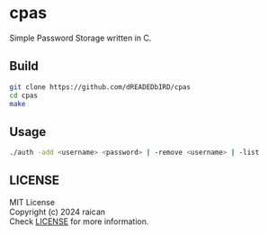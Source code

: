 # cpas
Simple Password Storage written in C.

## Build
```bash
git clone https://github.com/dREADEDbIRD/cpas
cd cpas
make
```

## Usage
```bash
./auth -add <username> <password> | -remove <username> | -list
```

## LICENSE
MIT License\
Copyright (c) 2024 raican\
Check [LICENSE](LICENSE) for more information.
